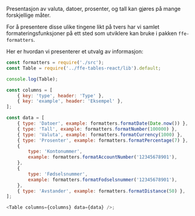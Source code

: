 Presentasjon av valuta, datoer, prosenter, og tall kan gjøres på mange
forskjellige måter.

For å presentere disse ulike tingene likt på tvers har vi samlet
formateringsfunksjoner på ett sted som utviklere kan bruke i pakken
`ffe-formatters`.

Her er hvordan vi presenterer et utvalg av informasjon:

```js
const formatters = require('./src');
const Table = require('../ffe-tables-react/lib').default;

console.log(Table);

const columns = [
    { key: 'type', header: 'Type' },
    { key: 'example', header: 'Eksempel' },
];

const data = [
    { type: 'Datoer', example: formatters.formatDate(Date.now()) },
    { type: 'Tall', example: formatters.formatNumber(100000) },
    { type: 'Valuta', example: formatters.formatCurrency(1000) },
    { type: 'Prosenter', example: formatters.formatPercentage(7) },
    {
        type: 'Kontonummer',
        example: formatters.formatAccountNumber('12345678901'),
    },
    {
        type: 'Fødselsnummer',
        example: formatters.formatFodselsnummer('12345678901'),
    },
    { type: 'Avstander', example: formatters.formatDistance(50) },
];

<Table columns={columns} data={data} />;
```
